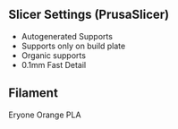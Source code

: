 ## Slicer Settings (PrusaSlicer)

* Autogenerated Supports
* Supports only on build plate
* Organic supports
* 0.1mm Fast Detail


## Filament
Eryone Orange PLA
